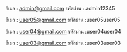 <!-- รหัสเข้าใช้ admin -->

อีเมล : admin@gmail.com
รหัสผ่าน : admin12345

<!-- รหัสเข้าใช้ส่วนของผู้ใช้ทั่วไป -->

อีเมล : user05@gmail.com
รหัสผ่าน :user05user05

อีเมล : user04@gmail.com
รหัสผ่าน :user04user04

อีเมล : user03@gmail.com
รหัสผ่าน :user03user03

